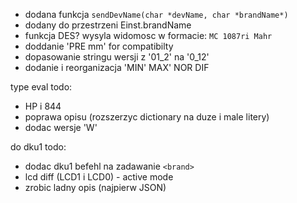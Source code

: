 - dodana funkcja `sendDevName(char *devName, char *brandName*)`
- dodany do przestrzeni Einst.brandName
- funkcja DES? wysyla widomosc w formacie: `MC 1087ri Mahr`
- doddanie 'PRE <value> mm' for compatibilty
- dopasowanie  stringu wersji z '01_2' na '0_12'
- dodanie i reorganizacja 'MIN' MAX' NOR DIF




type eval todo:
- HP i 844
- poprawa opisu (rozszerzyc dictionary na duze i male litery)
- dodac wersje 'W'


do dku1 todo:
- dodac dku1 befehl na zadawanie ``<brand>``
- lcd diff (LCD1 i LCD0) - active mode
- zrobic ladny opis (najpierw JSON)